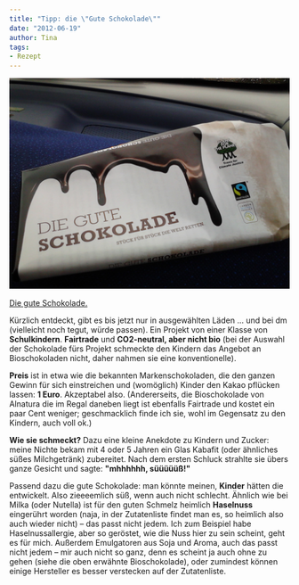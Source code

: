 ```yaml
---
title: "Tipp: die \"Gute Schokolade\""
date: "2012-06-19" 
author: Tina
tags:
- Rezept
---
```


[![](images/img_20120616_174918.jpg "Die gute Schokolade")](http://apfeleimer.wordpress.com/2012/06/19/tipp-die-gute-schokolade/img_20120616_174918/)

[Die gute Schokolade.](http://www.plant-for-the-planet.org/de/node/774 "die gute Schokolade-Homepage")

Kürzlich entdeckt, gibt es bis jetzt nur in ausgewählten Läden ... und bei dm (vielleicht noch tegut, würde passen). Ein Projekt von einer Klasse von **Schulkindern**. **Fairtrade** und **CO2-neutral, aber nicht bio** (bei der Auswahl der Schokolade fürs Projekt schmeckte den Kindern das Angebot an Bioschokoladen nicht, daher nahmen sie eine konventionelle).

**Preis** ist in etwa wie die bekannten Markenschokoladen, die den ganzen Gewinn für sich einstreichen und (womöglich) Kinder den Kakao pflücken lassen: **1 Euro**. Akzeptabel also. (Andererseits, die Bioschokolade von Alnatura die im Regal daneben liegt ist ebenfalls Fairtrade und kostet ein paar Cent weniger; geschmacklich finde ich sie, wohl im Gegensatz zu den Kindern, auch voll ok.)

**Wie sie schmeckt?** Dazu eine kleine Anekdote zu Kindern und Zucker: meine Nichte bekam mit 4 oder 5 Jahren ein Glas Kabafit (oder ähnliches süßes Milchgetränk) zubereitet. Nach dem ersten Schluck strahlte sie übers ganze Gesicht und sagte: **"mhhhhhh, süüüüüß!"**

Passend dazu die gute Schokolade: man könnte meinen, **Kinder** hätten die entwickelt. Also zieeeemlich süß, wenn auch nicht schlecht. Ähnlich wie bei Milka (oder Nutella) ist für den guten Schmelz heimlich **Haselnuss** eingerührt worden (naja, in der Zutatenliste findet man es, so heimlich also auch wieder nicht) – das passt nicht jedem. Ich zum Beispiel habe Haselnussallergie, aber so geröstet, wie die Nuss hier zu sein scheint, geht es für mich. Außerdem Emulgatoren aus Soja und Aroma, auch das passt nicht jedem – mir auch nicht so ganz, denn es scheint ja auch ohne zu gehen (siehe die oben erwähnte Bioschokolade), oder zumindest können einige Hersteller es besser verstecken auf der Zutatenliste.
